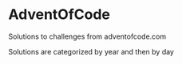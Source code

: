 # AdventOfCode
Solutions to challenges from adventofcode.com

Solutions are categorized by year and then by day
